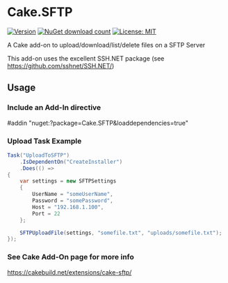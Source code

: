 # Cake.SFTP

[![Version](https://img.shields.io/nuget/vpre/Cake.SFTP.svg)](https://www.nuget.org/packages/Cake.SFTP)
[![NuGet download count](https://img.shields.io/nuget/dt/Cake.SFTP.svg)](https://www.nuget.org/packages/Cake.SFTP)
[![License: MIT](https://img.shields.io/badge/License-MIT-yellow.svg)](https://opensource.org/licenses/MIT)

A Cake add-on to upload/download/list/delete files on a SFTP Server

This add-on uses the excellent SSH.NET package (see https://github.com/sshnet/SSH.NET/) 

## Usage

### Include an Add-In directive

#addin "nuget:?package=Cake.SFTP&loaddependencies=true"

### Upload Task Example

```c#
Task("UploadToSFTP")
    .IsDependentOn("CreateInstaller")
    .Does(() =>
{    
    var settings = new SFTPSettings
    {
        UserName = "someUserName",
        Password = "somePassword",
        Host = "192.168.1.100",
        Port = 22
    };

    SFTPUploadFile(settings, "somefile.txt", "uploads/somefile.txt");
});
```
### See Cake Add-On page for more info

https://cakebuild.net/extensions/cake-sftp/
